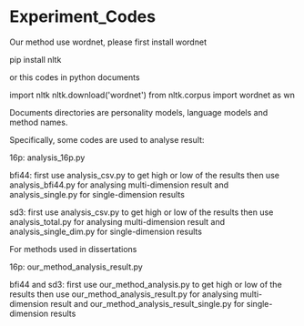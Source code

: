 # Experiment_Codes

Our method use wordnet, please first install wordnet

pip install nltk

or this codes in python documents

import nltk
nltk.download('wordnet')
from nltk.corpus import wordnet as wn

Documents directories are personality models, language models and method names.

Specifically, some codes are used to analyse result:

16p: analysis_16p.py

bfi44: first use analysis_csv.py to get high or low of the results
       then use analysis_bfi44.py for analysing multi-dimension result and analysis_single.py for single-dimension results
       
sd3: first use analysis_csv.py to get high or low of the results
       then use analysis_total.py for analysing multi-dimension result and analysis_single_dim.py for single-dimension results


For methods used in dissertations

16p: our_method_analysis_result.py 

bfi44 and sd3: first use our_method_analysis.py to get high or low of the results
       then use our_method_analysis_result.py for analysing multi-dimension result and our_method_analysis_result_single.py for single-dimension results
